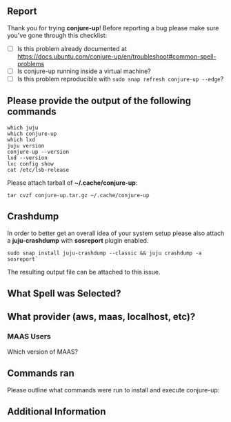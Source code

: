 ## Report

Thank you for trying **conjure-up**! Before reporting a bug please make sure you've gone through this checklist:

- [ ] Is this problem already documented at https://docs.ubuntu.com/conjure-up/en/troubleshoot#common-spell-problems
- [ ] Is conjure-up running inside a virtual machine?
- [ ] Is this problem reproducible with `sudo snap refresh conjure-up --edge`?

## Please provide the output of the following commands

```
which juju
which conjure-up
which lxd
juju version
conjure-up --version
lxd --version
lxc config show
cat /etc/lsb-release
```

Please attach tarball of **~/.cache/conjure-up**:

```
tar cvzf conjure-up.tar.gz ~/.cache/conjure-up
```

## Crashdump

In order to better get an overall idea of your system setup please also attach a
**juju-crashdump** with **sosreport** plugin enabled.

```
sudo snap install juju-crashdump --classic && juju crashdump -a sosreport`
```

The resulting output file can be attached to this issue.


## What Spell was Selected?

## What provider (aws, maas, localhost, etc)?

### MAAS Users
Which version of MAAS?

## Commands ran

Please outline what commands were run to install and execute conjure-up:

## Additional Information
